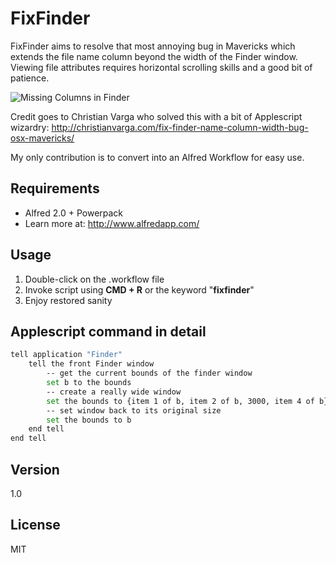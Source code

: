 FixFinder
=========

FixFinder aims to resolve that most annoying bug in Mavericks which extends the file name column beyond the width of the Finder window. Viewing file attributes requires horizontal scrolling skills and a good bit of patience.

![Missing Columns in Finder](http://d.pr/i/iHhQ+ "Finder Screenshot")

Credit goes to Christian Varga who solved this with a bit of Applescript wizardry:
http://christianvarga.com/fix-finder-name-column-width-bug-osx-mavericks/

My only contribution is to convert into an Alfred Workflow for easy use.

Requirements
----
* Alfred 2.0 + Powerpack
* Learn more at: http://www.alfredapp.com/

Usage
----

1. Double-click on the .workflow file
2. Invoke script using **CMD + R** or the keyword "**fixfinder**"
3. Enjoy restored sanity

Applescript command in detail
----

```sh
tell application "Finder"
	tell the front Finder window
		-- get the current bounds of the finder window
		set b to the bounds
		-- create a really wide window
		set the bounds to {item 1 of b, item 2 of b, 3000, item 4 of b}
		-- set window back to its original size
		set the bounds to b
	end tell
end tell
```

Version
----

1.0


License
----

MIT